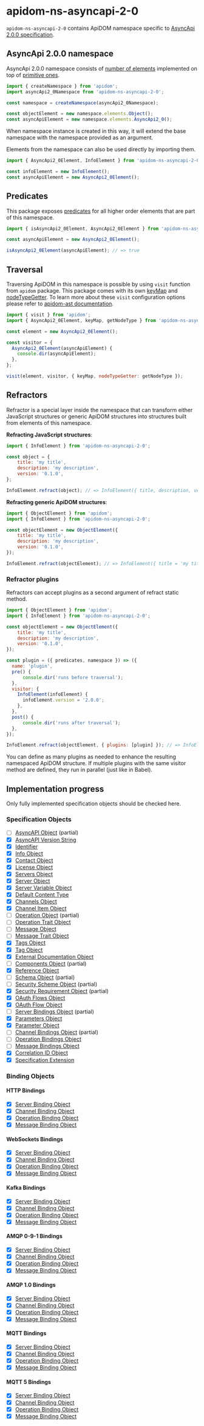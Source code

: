# apidom-ns-asyncapi-2-0

`apidom-ns-asyncapi-2-0` contains ApiDOM namespace specific to [AsyncApi 2.0.0 specification](https://github.com/asyncapi/spec/blob/master/spec/asyncapi.md).

## AsyncApi 2.0.0 namespace

AsyncApi 2.0.0 namespace consists of [number of elements](https://github.com/swagger-api/apidom/tree/master/apidom/packages/apidom-ns-asyncapi-2-0/src/elements) implemented on top
of [primitive ones](https://github.com/refractproject/minim/tree/master/lib/primitives).

```js
import { createNamespace } from 'apidom';
import asyncApi2_0Namespace from 'apidom-ns-asyncapi-2-0';

const namespace = createNamespace(asyncApi2_0Namespace);

const objectElement = new namespace.elements.Object();
const asyncApiElement = new namespace.elements.AsyncApi2_0();
```

When namespace instance is created in this way, it will extend the base namespace
with the namespace provided as an argument.

Elements from the namespace can also be used directly by importing them.

```js
import { AsyncApi2_0Element, InfoElement } from 'apidom-ns-asyncapi-2-0';

const infoElement = new InfoElement();
const asyncApiElement = new AsyncApi2_0Element();
```

## Predicates

This package exposes [predicates](https://github.com/swagger-api/apidom/blob/master/apidom/packages/apidom-ns-asyncapi-2-0/src/predicates.ts)
for all higher order elements that are part of this namespace.

```js
import { isAsyncApi2_0Element, AsyncApi2_0Element } from 'apidom-ns-asyncapi-2-0';

const asyncApiElement = new AsyncApi2_0Element();

isAsyncApi2_0Element(asyncApiElement); // => true
```

## Traversal

Traversing ApiDOM in this namespace is possible by using `visit` function from `apidom` package.
This package comes with its own [keyMap](https://github.com/swagger-api/apidom/blob/master/apidom/packages/apidom-ns-asyncapi-2-0/src/traversal/visitor.ts#L11) and [nodeTypeGetter](https://github.com/swagger-api/apidom/blob/master/apidom/packages/apidom-ns-asyncapi-2-0/src/traversal/visitor.ts#L4).
To learn more about these `visit` configuration options please refer to [apidom-ast documentation](https://github.com/swagger-api/apidom/blob/master/apidom/packages/apidom-ast/README.md#visit).

```js
import { visit } from 'apidom';
import { AsyncApi2_0Element, keyMap, getNodeType } from 'apidom-ns-asyncapi-2-0';

const element = new AsyncApi2_0Element();

const visitor = {
  AsyncApi2_0Element(asyncApiElement) {
    console.dir(asyncApiElement);
  },
};

visit(element, visitor, { keyMap, nodeTypeGetter: getNodeType });
```

## Refractors

Refractor is a special layer inside the namespace that can transform either JavaScript structures
or generic ApiDOM structures into structures built from elements of this namespace.

**Refracting JavaScript structures**:

```js
import { InfoElement } from 'apidom-ns-asyncapi-2-0';

const object = {
    title: 'my title',
    description: 'my description',
    version: '0.1.0',
};

InfoElement.refract(object); // => InfoElement({ title, description, version })
```

**Refracting generic ApiDOM structures**:

```js
import { ObjectElement } from 'apidom';
import { InfoElement } from 'apidom-ns-asyncapi-2-0';

const objectElement = new ObjectElement({
    title: 'my title',
    description: 'my description',
    version: '0.1.0',
});

InfoElement.refract(objectElement); // => InfoElement({ title = 'my title', description = 'my description', version = '0.1.0' })
```

### Refractor plugins

Refractors can accept plugins as a second argument of refract static method.

```js
import { ObjectElement } from 'apidom';
import { InfoElement } from 'apidom-ns-asyncapi-2-0';

const objectElement = new ObjectElement({
    title: 'my title',
    description: 'my description',
    version: '0.1.0',
});

const plugin = ({ predicates, namespace }) => ({
  name: 'plugin',
  pre() {
      console.dir('runs before traversal');
  },
  visitor: {
    InfoElement(infoElement) {
      infoElement.version = '2.0.0';
    },
  },
  post() {
      console.dir('runs after traversal');
  },
});

InfoElement.refract(objectElement, { plugins: [plugin] }); // => InfoElement({ title = 'my title', description = 'my description', version = '2.0.0' })
```

You can define as many plugins as needed to enhance the resulting namespaced ApiDOM structure.
If multiple plugins with the same visitor method are defined, they run in parallel (just like in Babel).

## Implementation progress

Only fully implemented specification objects should be checked here.

### Specification Objects

- [ ] [AsyncAPI Object](https://github.com/asyncapi/spec/blob/master/spec/asyncapi.md#A2SObject) (partial)
- [x] [AsyncAPI Version String](https://github.com/asyncapi/spec/blob/master/spec/asyncapi.md#A2SVersionString)
- [x] [Identifier](https://github.com/asyncapi/spec/blob/master/spec/asyncapi.md#A2SIdString)
- [x] [Info Object](https://github.com/asyncapi/spec/blob/master/spec/asyncapi.md#A2SIdString)
- [x] [Contact Object](https://github.com/asyncapi/spec/blob/master/spec/asyncapi.md#contactObject)
- [x] [License Object](https://github.com/asyncapi/spec/blob/master/spec/asyncapi.md#license-object)
- [x] [Servers Object](https://github.com/asyncapi/spec/blob/master/spec/asyncapi.md#serversObject)
- [x] [Server Object](https://github.com/asyncapi/spec/blob/master/spec/asyncapi.md#serverObject)
- [x] [Server Variable Object](https://github.com/asyncapi/spec/blob/master/spec/asyncapi.md#serverVariableObject)
- [x] [Default Content Type](https://github.com/asyncapi/spec/blob/master/spec/asyncapi.md#defaultContentTypeString)
- [x] [Channels Object](https://github.com/asyncapi/spec/blob/master/spec/asyncapi.md#channelsObject)
- [x] [Channel Item Object](https://github.com/asyncapi/spec/blob/master/spec/asyncapi.md#channelItemObject)
- [ ] [Operation Object](https://github.com/asyncapi/spec/blob/master/spec/asyncapi.md#operationObject) (partial)
- [ ] [Operation Trait Object](https://github.com/asyncapi/spec/blob/master/spec/asyncapi.md#operationTraitObject)
- [ ] [Message Object](https://github.com/asyncapi/spec/blob/master/spec/asyncapi.md#messageObject)
- [ ] [Message Trait Object](https://github.com/asyncapi/spec/blob/master/spec/asyncapi.md#messageTraitObject)
- [x] [Tags Object](https://github.com/asyncapi/spec/blob/master/spec/asyncapi.md#tagsObject)
- [x] [Tag Object](https://github.com/asyncapi/spec/blob/master/spec/asyncapi.md#tag-object)
- [x] [External Documentation Object](https://github.com/asyncapi/spec/blob/master/spec/asyncapi.md#externalDocumentationObject)
- [ ] [Components Object](https://github.com/asyncapi/spec/blob/master/spec/asyncapi.md#componentsObject) (partial)
- [x] [Reference Object](https://github.com/asyncapi/spec/blob/master/spec/asyncapi.md#referenceObject)
- [ ] [Schema Object](https://github.com/asyncapi/spec/blob/master/spec/asyncapi.md#schemaObject) (partial)
- [ ] [Security Scheme Object](https://github.com/asyncapi/spec/blob/master/spec/asyncapi.md#securitySchemeObject) (partial)
- [x] [Security Requirement Object](https://github.com/asyncapi/spec/blob/master/spec/asyncapi.md#security-requirement-object) (partial)
- [x] [OAuth Flows Object](https://github.com/asyncapi/spec/blob/master/spec/asyncapi.md#oauth-flows-object)
- [x] [OAuth Flow Object](https://github.com/asyncapi/spec/blob/master/spec/asyncapi.md#oauth-flow-object)
- [ ] [Server Bindings Object](https://github.com/asyncapi/spec/blob/master/spec/asyncapi.md#serverBindingsObject) (partial)
- [x] [Parameters Object](https://github.com/asyncapi/spec/blob/master/spec/asyncapi.md#parametersObject)
- [x] [Parameter Object](https://github.com/asyncapi/spec/blob/master/spec/asyncapi.md#parameterObject)
- [ ] [Channel Bindings Object](https://github.com/asyncapi/spec/blob/master/spec/asyncapi.md#channel-bindings-object) (partial)
- [ ] [Operation Bindings Object](https://github.com/asyncapi/spec/blob/master/spec/asyncapi.md#operation-bindings-object)
- [ ] [Message Bindings Object](https://github.com/asyncapi/spec/blob/master/spec/asyncapi.md#messageBindingsObject)
- [x] [Correlation ID Object](https://github.com/asyncapi/spec/blob/master/spec/asyncapi.md#correlationIdObject)
- [x] [Specification Extension](https://github.com/asyncapi/spec/blob/master/spec/asyncapi.md#specificationExtensions)

### Binding Objects

#### HTTP Bindings

- [x] [Server Binding Object](https://github.com/asyncapi/bindings/blob/master/http/README.md#server-binding-object)
- [x] [Channel Binding Object](https://github.com/asyncapi/bindings/blob/master/http/README.md#channel-binding-object)
- [x] [Operation Binding Object](https://github.com/asyncapi/bindings/blob/master/http/README.md#operation-binding-object)
- [x] [Message Binding Object](https://github.com/asyncapi/bindings/blob/master/http/README.md#message-binding-object)

#### WebSockets Bindings

- [x] [Server Binding Object](https://github.com/asyncapi/bindings/blob/master/websockets/README.md#server-binding-object)
- [x] [Channel Binding Object](https://github.com/asyncapi/bindings/blob/master/websockets/README.md#channel-binding-object)
- [x] [Operation Binding Object](https://github.com/asyncapi/bindings/blob/master/websockets/README.md#operation-binding-object)
- [x] [Message Binding Object](https://github.com/asyncapi/bindings/blob/master/websockets/README.md#message-binding-object)

#### Kafka Bindings

- [x] [Server Binding Object](https://github.com/asyncapi/bindings/blob/master/kafka/README.md#server-binding-object)
- [x] [Channel Binding Object](https://github.com/asyncapi/bindings/blob/master/kafka/README.md#channel-binding-object)
- [x] [Operation Binding Object](https://github.com/asyncapi/bindings/blob/master/kafka/README.md#operation-binding-object)
- [x] [Message Binding Object](https://github.com/asyncapi/bindings/blob/master/kafka/README.md#message-binding-object)

#### AMQP 0-9-1 Bindings

- [x] [Server Binding Object](https://github.com/asyncapi/bindings/blob/master/amqp/README.md#server-binding-object)
- [x] [Channel Binding Object](https://github.com/asyncapi/bindings/blob/master/amqp/README.md#channel-binding-object)
- [x] [Operation Binding Object](https://github.com/asyncapi/bindings/blob/master/amqp/README.md#operation-binding-object)
- [x] [Message Binding Object](https://github.com/asyncapi/bindings/blob/master/amqp/README.md#message-binding-object)

#### AMQP 1.0 Bindings

- [x] [Server Binding Object](https://github.com/asyncapi/bindings/blob/master/amqp1/README.md#server-binding-object)
- [x] [Channel Binding Object](https://github.com/asyncapi/bindings/blob/master/amqp1/README.md#channel-binding-object)
- [x] [Operation Binding Object](https://github.com/asyncapi/bindings/blob/master/amqp1/README.md#operation-binding-object)
- [x] [Message Binding Object](https://github.com/asyncapi/bindings/blob/master/amqp1/README.md#message-binding-object)

#### MQTT Bindings

- [x] [Server Binding Object](https://github.com/asyncapi/bindings/blob/master/mqtt/README.md#server-binding-object)
- [x] [Channel Binding Object](https://github.com/asyncapi/bindings/blob/master/mqtt/README.md#channel-binding-object)
- [x] [Operation Binding Object](https://github.com/asyncapi/bindings/blob/master/mqtt/README.md#operation-binding-object)
- [x] [Message Binding Object](https://github.com/asyncapi/bindings/blob/master/mqtt/README.md#message-binding-object)

#### MQTT 5 Bindings

- [x] [Server Binding Object](https://github.com/asyncapi/bindings/blob/master/mqtt5/README.md#server-binding-object)
- [x] [Channel Binding Object](https://github.com/asyncapi/bindings/blob/master/mqtt5/README.md#channel-binding-object)
- [x] [Operation Binding Object](https://github.com/asyncapi/bindings/blob/master/mqtt5/README.md#operation-binding-object)
- [x] [Message Binding Object](https://github.com/asyncapi/bindings/blob/master/mqtt5/README.md#message-binding-object)
